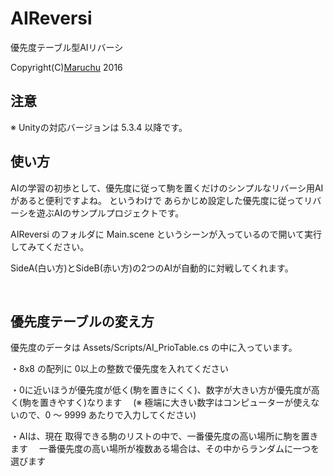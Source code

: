# AIReversi
優先度テーブル型AIリバーシ<br>

Copyright(C)[Maruchu](http://maruchu.nobody.jp/ "Maruchu") 2016


## 注意
※ Unityの対応バージョンは 5.3.4 以降です。


## 使い方

AIの学習の初歩として、優先度に従って駒を置くだけのシンプルなリバーシ用AIがあると便利ですよね。
というわけで あらかじめ設定した優先度に従ってリバーシを遊ぶAIのサンプルプロジェクトです。

AIReversi のフォルダに Main.scene というシーンが入っているので開いて実行してみてください。

SideA(白い方)とSideB(赤い方)の2つのAIが自動的に対戦してくれます。

<br>


## 優先度テーブルの変え方

優先度のデータは Assets/Scripts/AI_PrioTable.cs の中に入っています。

・8x8 の配列に 0以上の整数で優先度を入れてください

・0に近いほうが優先度が低く(駒を置きにくく)、数字が大きい方が優先度が高く(駒を置きやすく)なります
　(※ 極端に大きい数字はコンピューターが使えないので、0 ～ 9999 あたりで入力してください)

・AIは、現在 取得できる駒のリストの中で、一番優先度の高い場所に駒を置きます
　一番優先度の高い場所が複数ある場合は、その中からランダムに一つを選びます



